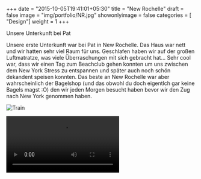 +++
date = "2015-10-05T19:41:01+05:30"
title = "New Rochelle"
draft = false
image = "img/portfolio/NR.jpg"
showonlyimage = false
categories = [ "Design"]
weight = 1
+++

Unsere Unterkunft bei Pat

<!--more--> 

Unsere erste Unterkunft war bei Pat in New Rochelle. Das Haus war nett und wir hatten sehr viel Raum für uns. Geschlafen haben wir auf der großen Luftmatratze, was viele Überraschungen mit sich gebracht hat... 
Sehr cool war, dass wir einen Tag zum Beachclub gehen konnten um uns zwischen dem New York Stress zu entspannen und später auch noch schön dekandent speisen konnten. Das beste an New Rochelle war aber wahrscheinlich der Bagelshop (und das obwohl du doch eigentlch gar keine Bagels magst :O) den wir jeden Morgen besucht haben bevor wir den Zug nach New York genommen haben.

![Train](/img/Zug.jpg "Cuddel Time *_*") 

![Caption](/vid/thumper.mp4)